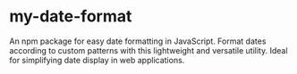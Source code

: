 # my-date-format
An npm package for easy date formatting in JavaScript. Format dates according to custom patterns with this lightweight and versatile utility. Ideal for simplifying date display in web applications.
